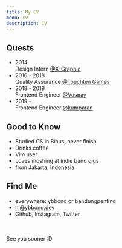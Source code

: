 ```yaml
---
title: My CV
menu: cv
description: CV
---
```

## Quests

- <time>2014</time><br>Design Intern [@X-Graphic](https://www.xg.co.id/)
- <time>2016 - 2018</time><br>Quality Assurance [@Touchten Games](https://www.touchten.com/)
- <time>2018 - 2019</time><br>Frontend Engineer [@Vospay](https://vospay.id/)
- <time>2019 -</time><br>Frontend Engineer [@kumparan](https://kumparan.com/)

## Good to Know

- Studied CS in Binus, never finish
- Drinks coffee
- Vim user
- Loves moshing at indie band gigs
- from Jakarta, Indonesia

## Find Me

- everywhere: ybbond or bandungpenting
- hi@ybbond.dev
- Github, Instagram, Twitter

<br>
<br>
See you sooner :D